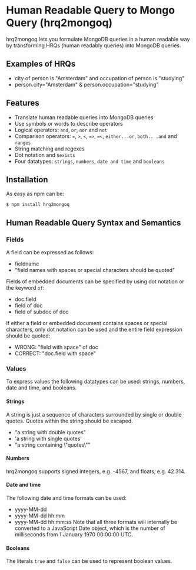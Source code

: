 Human Readable Query to Mongo Query (hrq2mongoq)
================================================

hrq2mongoq lets you formulate MongoDB queries in a human readable way by 
transforming HRQs (human readably queries) into MongoDB queries.

Examples of HRQs
----------------
  * city of person is "Amsterdam" and occupation of person is "studying"
  * person.city="Amsterdam" & person.occupation="studying"
  
Features
--------

  * Translate human readable queries into MongoDB queries
  * Use symbols or words to describe operators  
  * Logical operators: `and`, `or`, `nor` and `not`
  * Comparison operators: `=`, `>`, `<`, `=>`, `=<`, `either...or`, `both..
  .and` and `ranges`
  * String matching and regexes
  * Dot notation and `$exists`
  * Four datatypes: `strings`, `numbers`, `date and time` and `booleans`


Installation
------------
As easy as npm can be:

    $ npm install hrq2mongoq


Human Readable Query Syntax and Semantics
-----------------------------------------

### Fields

A field can be expressed as follows:
  * fieldname
  * "field names with spaces or special characters should be quoted"

Fields of embedded documents can be specified by using dot notation or the 
keyword `of`:
  * doc.field
  * field of doc
  * field of subdoc of doc
  
If either a field or embedded document contains spaces or special characters, 
only dot notation can be used and the entire field expression should be quoted:
  * WRONG: "field with space" of doc
  * CORRECT: "doc.field with space"

### Values

To express values the following datatypes can be used: strings, numbers, date
and time, and booleans.

#### Strings

A string is just a sequence of characters surrounded by single or double 
quotes. Quotes within the string should be escaped.
  * "a string with double quotes"
  * 'a string with single quotes'
  * "a string containing \\"quotes\\""

#### Numbers

hrq2mongoq supports signed integers, e.g. -4567, and floats, e.g. 42.314.

#### Date and time

The following date and time formats can be used:
  * yyyy-MM-dd
  * yyyy-MM-dd hh:mm
  * yyyy-MM-dd hh:mm:ss
Note that all three formats will internally be converted to a JavaScript Date 
object, which is the number of milliseconds from 1 January 1970 00:00:00 UTC.

#### Booleans

The literals `true` and `false` can be used to represent boolean values.